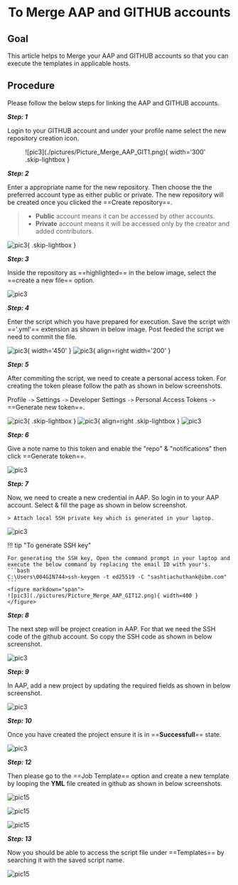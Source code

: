 <h1 align="center">To Merge AAP and GITHUB accounts</h1>

## Goal

This article helps to Merge your AAP and GITHUB accounts so that you can execute the templates in applicable hosts.

## Procedure

Please follow the below steps for linking the AAP and GITHUB accounts.

***Step: 1***

Login to your GITHUB account and under your profile name select the new repository creation icon.

<figure markdown="span">
    ![pic3](./pictures/Picture_Merge_AAP_GIT1.png){ width='300' .skip-lightbox }
</figure>

***Step: 2***

Enter a appropriate name for the new repository. Then choose the the preferred account type as either public or private. The new repository will be created once you clicked the ==Create repository==.

> - **Public** account means it can be accessed by other accounts.
> - **Private** account means it will be accessed only by the creator and added contributors.

![pic3](./pictures/Picture_Merge_AAP_GIT2.png){ .skip-lightbox }

***Step: 3***

Inside the repository as ==highlighted== in the below image, select the ==create a new file== option.

![pic3](./pictures/Picture_Merge_AAP_GIT3.png)

***Step: 4***

Enter the script which you have prepared for execution. Save the script with =='.yml'== extension as shown in below image. Post feeded the script we need to commit the file.

![pic3](./pictures/Picture_Merge_AAP_GIT4.png){ width='450' }
![pic3](./pictures/Picture_Merge_AAP_GIT5.png){ align=right width='200' }

***Step: 5***

After commiting the script, we need to create a personal access token. For creating the token please follow the path as shown in below screenshots.

Profile ``->`` Settings ``->`` Developer Settings ``->`` Personal Access Tokens ``->`` ==Generate new token==.

![pic3](./pictures/Picture_Merge_AAP_GIT6.png){ .skip-lightbox }
![pic3](./pictures/Picture_Merge_AAP_GIT7.png){ align=right .skip-lightbox }
![pic3](./pictures/Picture_Merge_AAP_GIT8.png)

***Step: 6***

Give a note name to this token and enable the "repo" & "notifications" then click ==Generate token==.

![pic3](./pictures/Picture_Merge_AAP_GIT9.png)

***Step: 7***

Now, we need to create a new credential in AAP. So login in to your AAP account. Select & fill the page as shown in below screenshot.

    > Attach local SSH private key which is generated in your laptop.

![pic3](./pictures/Picture_Merge_AAP_GIT10.png)

!!! tip "To generate SSH key"

    For generating the SSH key, Open the command prompt in your laptop and execute the below command by replacing the email ID with your's.
    ```bash
    C:\Users\004GIN744>ssh-keygen -t ed25519 -C "sashtiachuthank@ibm.com"
    ```
    <figure markdown="span">
    ![pic3](./pictures/Picture_Merge_AAP_GIT12.png){ width=400 }
    </figure>

***Step: 8***

The next step will be project creation in AAP. For that we need the SSH code of the github account. So copy the SSH code as shown in below screenshot.

![pic3](./pictures/Picture_Merge_AAP_GIT11.png)

***Step: 9***

In AAP, add a new project by updating the required fields as shown in below screenshot.

![pic3](./pictures/Picture_Merge_AAP_GIT13.png)

***Step: 10***

Once you have created the project ensure it is in ==**Successfull**== state.

![pic3](./pictures/Picture_Merge_AAP_GIT14.png)

***Step: 12***

Then please go to the ==Job Template== option and create a new template by looping the **YML** file created in github as shown in below screenshots.

![pic15](./pictures/Picture_Merge_AAP_GIT15.png)

![pic15](./pictures/Picture_Merge_AAP_GIT16.png)

![pic15](./pictures/Picture_Merge_AAP_GIT17.png)

***Step: 13***

Now you should be able to access the script file under ==Templates== by searching it with the saved script name.

![pic15](./pictures/Picture_Merge_AAP_GIT18.png)